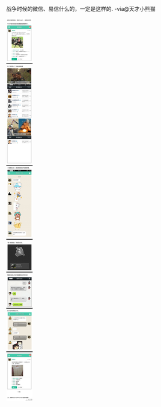

战争时候的微信、易信什么的，一定是这样的. -via@天才小熊猫

![2561bfa67c4b4da98269e0cb6549720c.jpg](https://raw.githubusercontent.com/wxlzmt/cdn1/master/ext/qw/groups/40045/2561bfa67c4b4da98269e0cb6549720c.jpg)




